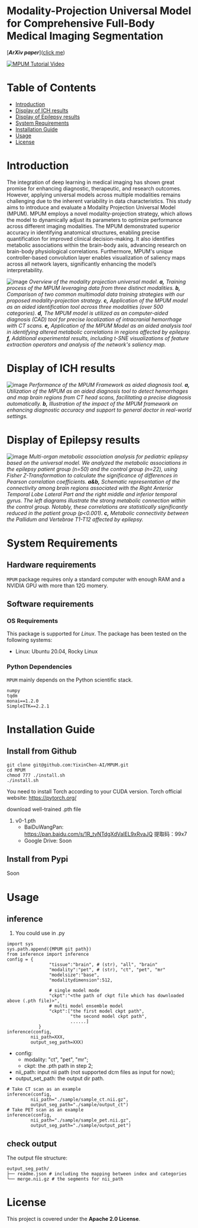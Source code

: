 # Modality-Projection Universal Model for Comprehensive Full-Body Medical Imaging Segmentation

[***ArXiv paper***]([click me](https://arxiv.org/abs/2412.19026))

[![MPUM Tutorial Video](https://img.youtube.com/vi/UWarWZo50mk/maxresdefault.jpg)](https://www.youtube.com/watch?v=UWarWZo50mk)

# Table of Contents
- [Introduction](#Introduction)
- [Display of ICH results](#Display-of-ICH-results)
- [Display of Epilepsy results](#Display-of-Epilepsy-results)
- [System Requirements](#System-Requirements)
- [Installation Guide](#Installation-Guide)
- [Usage](#Usage)
- [License](#License)

# Introduction
The integration of deep learning in medical imaging has shown great promise for enhancing diagnostic, therapeutic, and research outcomes. However, applying universal models across multiple modalities remains challenging due to the inherent variability in data characteristics. This study aims to introduce and evaluate a Modality Projection Universal Model (MPUM). MPUM employs a novel modality-projection strategy, which allows the model to dynamically adjust its parameters to optimize performance across different imaging modalities. The MPUM demonstrated superior accuracy in identifying anatomical structures, enabling precise quantification for improved clinical decision-making. It also identifies metabolic associations within the brain-body axis, advancing research on brain-body physiological correlations. Furthermore, MPUM's unique controller-based convolution layer enables visualization of saliency maps across all network layers, significantly enhancing the model’s interpretability.

![image](https://github.com/YixinChen-AI/MPUM/blob/main/overview.png)
_Overview of the modality projection universal model. **a,** Training process of the MPUM leveraging data from three distinct modalities. **b,** Comparison of two common multimodal data training strategies with our proposed modality-projection strategy. **c,** Application of the MPUM model as an aided identification tool across three modalities (over 500 categories). **d,** The MPUM model is utilized as an computer-aided diagnosis (CAD) tool for precise localization of intracranial hemorrhage with CT scans. **e,** Application of the MPUM Model as an aided analysis tool in identifying altered metabolic correlations in regions affected by epilepsy. **f,** Additional experimental results, including t-SNE visualizations of feature extraction operators and analysis of the network's saliency map._

# Display of ICH results

![image](https://github.com/YixinChen-AI/MPUM/blob/main/case2.png)
_Performance of the MPUM Framework as aided diagnosis tool. **a,** Utilization of the MPUM as an aided diagnosis tool to detect hemorrhages and map brain regions from CT head scans, facilitating a precise diagnosis automatically. **b,** Illustration of the impact of the MPUM framework on enhancing diagnostic accuracy and support to general doctor in real-world settings._

# Display of Epilepsy results

![image](https://github.com/YixinChen-AI/MPUM/blob/main/qianfoshan.png)
_Multi-organ metabolic association analysis for pediatric epilepsy based on the universal model. We analyzed the metabolic associations in the epilepsy patient group (n=50) and the control group (n=22), using Fisher Z-Transformation to calculate the significance of differences in Pearson correlation coefficients. **a&b,** Schematic representation of the connectivity among brain regions associated with the Right Anterior Temporal Lobe Lateral Part and the right middle and inferior temporal gyrus. The left diagrams illustrate the strong metabolic connection within the control group. Notably, these correlations are statistically significantly reduced in the patient group (p<0.001). **c,** Metabolic connectivity between the Pallidum and Vertebrae T1-T12 affected by epilepsy._

# System Requirements
## Hardware requirements
`MPUM` package requires only a standard computer with enough RAM and a NVIDIA GPU with more than 12G momery.

## Software requirements
### OS Requirements
This package is supported for *Linux*. The package has been tested on the following systems:
+ Linux: Ubuntu 20.04, Rocky Linux

### Python Dependencies
`MPUM` mainly depends on the Python scientific stack.
```
numpy
tqdm
monai==1.2.0
SimpleITK==2.2.1
```
# Installation Guide


## Install from Github
```
git clone git@github.com:YixinChen-AI/MPUM.git
cd MPUM
chmod 777 ./install.sh
./install.sh
```
You need to install Torch according to your CUDA version. Torch official website: https://pytorch.org/


download well-trained .pth file
1. v0-1.pth
   - BaiDuWangPan: https://pan.baidu.com/s/1R_tyNTdgXdVaIEL9xRvaJQ  提取码：99x7 
   - Google Drive: Soon
## Install from Pypi
Soon
# Usage
## inference
1. You could use in .py
```
import sys
sys.path.append({MPUM git path})
from inference import inference
config = {
                "tissue":"brain", # (str), "all", "brain"
                "modality":"pet", # (str), "ct", "pet", "mr"
                "modelsize":"base",
                "modalitydimension":512,

                # single model mode
                "ckpt":"<the path of ckpt file which has downloaded above (.pth file)>",
                # multi model ensemble model
                "ckpt":["the first model ckpt path",
                        "the second model ckpt path",
                        ......]
            }
inference(config,
         nii_path=XXX,
         output_seg_path=XXX)
```
- config:
  - modality: "ct", "pet", "mr";
  - ckpt: the .pth path in step 2;
- nii_path: input nii path (not supported dcm files as input for now);
- output_set_path: the output dir path.

```
# Take CT scan as an example
inference(config,
         nii_path="./sample/sample_ct.nii.gz",
         output_seg_path="./sample/output_ct")
# Take PET scan as an example
inference(config,
         nii_path="./sample/sample_pet.nii.gz",
         output_seg_path="./sample/output_pet")
```
## check output
The output file structure:
```
output_seg_path/
├── readme.json # including the mapping between index and categories
└── merge.nii.gz # the segments for nii_path
```
# License
This project is covered under the **Apache 2.0 License**.
